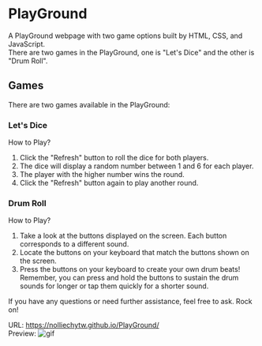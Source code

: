 # PlayGround
A PlayGround webpage with two game options built by HTML, CSS, and JavaScript. </br>
There are two games in the PlayGround, one is "Let's Dice" and the other is "Drum Roll".</br>

## Games
There are two games available in the PlayGround:
### Let's Dice
How to Play? <br/>
1. Click the "Refresh" button to roll the dice for both players. <br/>
2. The dice will display a random number between 1 and 6 for each player. <br/>
3. The player with the higher number wins the round. <br/>
4. Click the "Refresh" button again to play another round. <br/>


### Drum Roll
How to Play? <br/>
1. Take a look at the buttons displayed on the screen. Each button corresponds to a different sound. <br/>
2. Locate the buttons on your keyboard that match the buttons shown on the screen. <br/>
3. Press the buttons on your keyboard to create your own drum beats!<br/>
Remember, you can press and hold the buttons to sustain the drum sounds for longer or tap them quickly for a shorter sound.

If you have any questions or need further assistance, feel free to ask. Rock on!

URL: https://nolliechytw.github.io/PlayGround/<br/>
Preview:
![gif](https://github.com/nolliechyTW/PlayGround/assets/106467497/fb1946fe-73fa-400a-ac96-ba9015c0b7f0)

